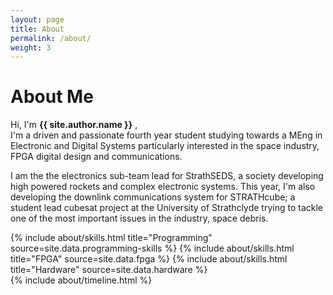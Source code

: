```yaml
---
layout: page
title: About
permalink: /about/
weight: 3
---
```


# **About Me**

Hi, I'm **{{ site.author.name }}** ,<br>
I'm a driven and passionate fourth year student studying towards a MEng in Electronic and Digital Systems particularly interested in the space industry, FPGA digital design and communications. 

I am the the electronics sub-team lead for StrathSEDS, a society developing high powered rockets and complex electronic systems. This year, I'm also developing the downlink communications system for STRATHcube; a student lead cubesat project at the University of Strathclyde trying to tackle one of the most important issues in the industry, space debris.

<div class="row">
{% include about/skills.html title="Programming" source=site.data.programming-skills %}
{% include about/skills.html title="FPGA" source=site.data.fpga %}
{% include about/skills.html title="Hardware" source=site.data.hardware %}


</div>

<div class="row">
{% include about/timeline.html %}
</div>